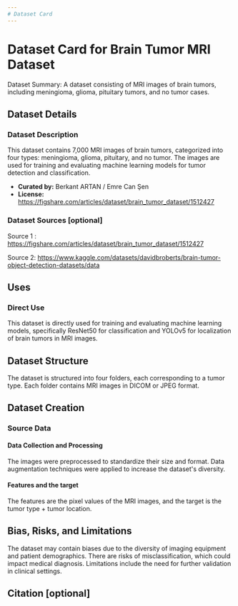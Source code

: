 ```yaml
---
# Dataset Card
---
```


# Dataset Card for Brain Tumor MRI Dataset

<!-- Provide a quick summary of the dataset. -->
Dataset Summary:
A dataset consisting of MRI images of brain tumors, including meningioma, glioma, pituitary tumors, and no tumor cases.


## Dataset Details

### Dataset Description

<!-- Provide a longer summary of what this dataset is. -->
This dataset contains 7,000 MRI images of brain tumors, categorized into four types: meningioma, glioma, pituitary, and no tumor. The images are used for training and evaluating machine learning models for tumor detection and classification.


- **Curated by:** Berkant ARTAN / Emre Can Şen
- **License:** https://figshare.com/articles/dataset/brain_tumor_dataset/1512427

### Dataset Sources [optional]

<!-- Provide the basic links for the dataset. -->
Source 1 : https://figshare.com/articles/dataset/brain_tumor_dataset/1512427


Source 2: https://www.kaggle.com/datasets/davidbroberts/brain-tumor-object-detection-datasets/data

## Uses

<!-- Address questions around how the dataset is intended to be used. -->

### Direct Use

<!-- This section describes suitable use cases for the dataset. -->
This dataset is directly used for training and evaluating machine learning models, specifically ResNet50 for classification and YOLOv5 for localization of brain tumors in MRI images.


## Dataset Structure

<!-- This section provides a description of the dataset fields, and additional information about the dataset structure such as criteria used to create the splits, relationships between data points, etc. -->
The dataset is structured into four folders, each corresponding to a tumor type. Each folder contains MRI images in DICOM or JPEG format.

## Dataset Creation

### Source Data

<!-- This section describes the source data (e.g. news text and headlines, social media posts, translated sentences, ...). -->

#### Data Collection and Processing

The images were preprocessed to standardize their size and format. Data augmentation techniques were applied to increase the dataset's diversity.

#### Features and the target

<!-- This section describes the features of the dataset and the target of the project -->
The features are the pixel values of the MRI images, and the target is the tumor type + tumor location.


## Bias, Risks, and Limitations

<!-- This section is meant to convey both technical and sociotechnical limitations. -->

The dataset may contain biases due to the diversity of imaging equipment and patient demographics. There are risks of misclassification, which could impact medical diagnosis. Limitations include the need for further validation in clinical settings.


## Citation [optional]

<!-- If there is a paper or blog post introducing the dataset, the APA and Bibtex information for that should go in this section. -->


